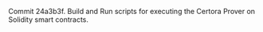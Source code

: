 Commit 24a3b3f.                    Build and Run scripts for executing the Certora Prover on Solidity smart contracts.